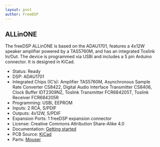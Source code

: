 ```yaml
---
layout: post
author: FreeDSP
---
```

<h2>ALLinONE</h2>
<p>The freeDSP ALLinONE is based on the ADAU1701, features a 4x12W speaker amplifier powered by a TAS5760M, and has an integrated Toslink In/Out. The device is programmed via USBi and includes a 5 pin Arduino connector. It is designed in KiCad.&nbsp;</p>
<ul>
<li>Status: Ready</li>
<li>DSP: ADAU1701</li>
<li>Integrated Chips (IC&rsquo;s): Amplifier TAS5760M, Asynchronous Sample Rate Converter CS8422, Digital Audio Interface Transmitter CS8406, Clock Buffer IDT2309NZ, Toslink Transmitter FCR684205T, Toslink Receiver FCR684205R</li>
<li>Programming: USBi, EEPROM</li>
<li>Inputs: 2 RCA, S/PDIF</li>
<li>Outputs: 4x12W, S/PDIF</li>
<li>Expansion Ports: 1 freeDSP expansion connector</li>
<li>License: Creative Commons Attribution Share-Alike 4.0</li>
<li>Documentation: <a href="https://docs.google.com/document/d/1258PKKEvrk1GpFIaAHhm8G6f0HHNBfSL8KVq2VGgUKc" target="_blank" rel="noopener">Getting started</a></li>
<li>PCB Source: <a href="https://github.com/freeDSP/freeDSP-ALLinONE" target="_blank" rel="noopener">KiCad</a></li>
<li>Parts: <a href="https://www.mouser.com/ProjectManager/ProjectDetail.aspx?AccessID=5c5f7288d7" target="_blank" rel="noopener">Mouser</a></li>
</ul>
